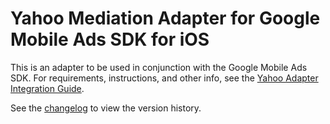 # Yahoo Mediation Adapter for Google Mobile Ads SDK for iOS

This is an adapter to be used in conjunction with the Google Mobile Ads SDK.
For requirements, instructions, and other info, see the
[Yahoo Adapter Integration Guide](https://developers.google.com/admob/ios/mediation/verizon-media).

See the [changelog](https://developers.google.com/admob/ios/mediation/verizon-media#yahoo-ios-mediation-adapter-changelog)
to view the version history.
